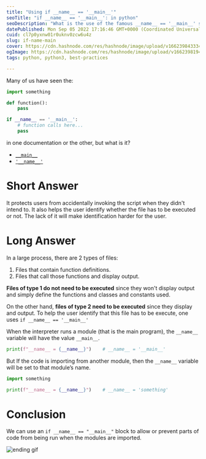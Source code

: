 ```yaml
---
title: "Using if __name__ == '__main__'"
seoTitle: "if __name__ == '__main__': in python"
seoDescription: "What is the use of the famous __name__ == '__main__' snippet in python? Find out..."
datePublished: Mon Sep 05 2022 17:16:46 GMT+0000 (Coordinated Universal Time)
cuid: cl7p0yxnw01r0uknv0zcw6u4z
slug: if-name-main
cover: https://cdn.hashnode.com/res/hashnode/image/upload/v1662398433346/MLY7pPibm.png
ogImage: https://cdn.hashnode.com/res/hashnode/image/upload/v1662398194266/QAMqVE4oe.png
tags: python, python3, best-practices

---
```


Many of us have seen the:
```python
import something

def function():
    pass

if __name__ == '__main__':
    # function calls here...
    pass
```
in one documentation or the other, but what is it?

- [`__main__`](https://docs.python.org/3/reference/toplevel_components.html?highlight=__main__#complete-python-programs)
- [`'__name__'`](https://docs.python.org/3/reference/import.html?highlight=__name__#__name__)

# Short Answer

It protects users from accidentally invoking the script when they didn't intend to. It also helps the user identify whether the file has to be executed or not. The lack of it will make identification harder for the user.

# Long Answer

In a large process, there are 2 types of files:
1. Files that contain function definitions.
2. Files that call those functions and display output.

**Files of type 1 do not need to be executed** since they won't display output and simply define the functions and classes and constants used.

On the other hand, **files of type 2 need to be executed** since they display and output. To help the user identify that this file has to be execute, one uses `if __name__ == '__main__'`

When the interpreter runs a module (that is the main program), the `__name__` variable will have the value  `__main__`. 

```python
print(f"__name__ = {__name__}")    # __name__ = '__main__'
```

But If the code is importing from another module, then the `__name__`  variable will be set to that module’s name.

```python
import something

print(f"__name__ = {__name__}")    # __name__ = 'something'
```

# Conclusion

 We can use an `if __name__ == "__main__"` block to allow or prevent parts of code from being run when the modules are imported.

![ending gif](https://upload.wikimedia.org/wikipedia/commons/e/ea/Thats_all_folks.svg)
